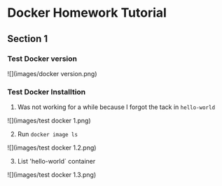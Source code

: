 # Docker Homework Tutorial

## Section 1

### Test Docker version

![](images/docker version.png)


### Test Docker Installtion

1. Was not working for a while because I forgot the tack  in  ``hello-world``

![](images/test docker 1.png)

2. Run `docker image ls`

![](images/test docker 1.2.png)

3. List 'hello-world` container

![](images/test docker 1.3.png)




